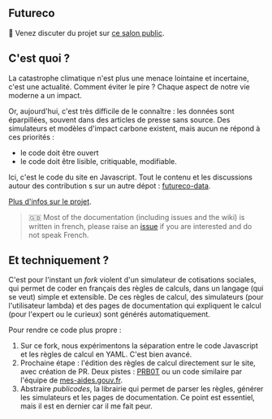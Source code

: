 ## Futureco

💬 Venez discuter du projet sur [ce salon public](https://matrix.to/#/!fsVPsWWOjvdAvfuTMn:matrix.org?via=matrix.org).

## C'est quoi ?

La catastrophe climatique n'est plus une menace lointaine et incertaine, c'est une actualité. Comment éviter le pire ? Chaque aspect de notre vie moderne a un impact.

Or, aujourd'hui, c'est très difficile de le connaître : les données sont éparpillées, souvent dans des articles de presse sans source. Des simulateurs et modèles d'impact carbone existent, mais aucun ne répond à ces priorités :

- le code doit être ouvert
- le code doit être lisible, critiquable, modifiable.

Ici, c'est le code du site en Javascript. Tout le contenu et les discussions autour des contribution s sur un autre dépot : [futureco-data](https://github.com/laem/futureco-data).

[Plus d'infos sur le projet](https://github.com/laem/futureco/blob/master/source/sites/publicodes/about.md).

> 🇬🇧 Most of the documentation (including issues and the wiki) is written in french, please raise an [issue](https://github.com/betagouv/mon-entreprise/issues/new) if you are interested and do not speak French.

## Et techniquement ?

C'est pour l'instant un _fork_ violent d'un simulateur de cotisations sociales, qui permet de coder en français des règles de calculs, dans un langage (qui se veut) simple et extensible. De ces règles de calcul, des simulateurs (pour l'utilisateur lambda) et des pages de documentation qui expliquent le calcul (pour l'expert ou le curieux) sont générés automatiquement.

Pour rendre ce code plus propre :

1. Sur ce fork, nous expérimentons la séparation entre le code Javascript et les règles de calcul en YAML. C'est bien avancé.
2. Prochaine étape : l'édition des règles de calcul directement sur le site, avec création de PR. Deux pistes : [PRB0T](https://github.com/PRB0t/PRB0t) ou un code similaire par l'équipe de [mes-aides.gouv.fr](https://github.com/betagouv/mes-aides-ui).
3. Abstraire _publicodes_, la librairie qui permet de parser les règles, générer les simulateurs et les pages de documentation. Ce point est essentiel, mais il est en dernier car il me fait peur.
